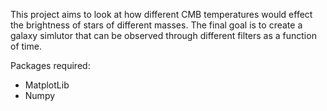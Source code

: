 This project aims to look at how different CMB temperatures would effect the brightness of stars of different masses. The final goal is to create a galaxy simlutor that can be observed through different filters as a function of time.

Packages required:
 - MatplotLib
 - Numpy
